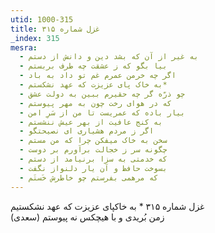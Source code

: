 ```yaml
---
utid: 1000-315
title: غزل شماره ۳۱۵
_index: 315
mesra:
  - به غیر از آن که بشد دین و دانش از دستم
  - بیا بگو که ز عشقت چه طرف بربستم
  - اگر چه خرمن عمرم غم تو داد به باد
  - به خاک پای عزیزت که عهد نشکستم*
  - چو ذرّه گر چه حقیرم ببین به دولت عشق
  - که در هوای رخت چون به مهر پیوستم
  - بیار باده که عمریست تا من از سَرِ امن
  - به کنج عافیت از بهر عیش ننشستم
  - اگر ز مردم هشیاری ای نصیحتگو
  - سخن به خاک میفکن چرا که من مستم
  - چگونه سر ز خجالت برآورم بر دوست
  - که خدمتی به سزا برنیامد از دستم
  - بسوخت حافظ و آن یار دلنواز نگفت
  - که مرهمی بفرستم چو خاطرش خَستَم
---
```

غزل شماره ۳۱۵
*
به خاکپای عزیزت که عهد نشکستیم  
زمن بُریدی و با هیچکس نه پیوستم (سعدی)
